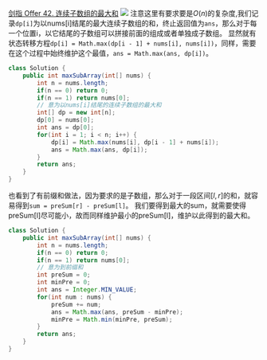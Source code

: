 [剑指 Offer 42. 连续子数组的最大和](https://leetcode-cn.com/problems/lian-xu-zi-shu-zu-de-zui-da-he-lcof/)
![](https://img2022.cnblogs.com/blog/2272548/202201/2272548-20220123233725961-842483296.png)
注意这里有要求要是$O(n)$的复杂度,我们记录`dp[i]`为以nums[i]结尾的最大连续子数组的和，终止返回值为`ans`，那么对于每一个位置i，以它结尾的子数组可以拼接前面的组成或者单独成子数组。
显然就有状态转移方程`dp[i] = Math.max(dp[i - 1] + nums[i], nums[i])`，同样，需要在这个过程中始终维护这个最值，`ans = Math.max(ans, dp[i])`。
```java
class Solution {
    public int maxSubArray(int[] nums) {
        int n = nums.length;
        if(n == 0) return 0;
        if(n == 1) return nums[0];
        // 意为以nums[i]结尾的连续子数组的最大和
        int[] dp = new int[n];
        dp[0] = nums[0];
        int ans = dp[0];
        for(int i = 1; i < n; i++) {
            dp[i] = Math.max(nums[i], dp[i - 1] + nums[i]);
            ans = Math.max(ans, dp[i]);
        }
        return ans;
    }
}
```
也看到了有前缀和做法，因为要求的是子数组，那么对于一段区间$[l, r]$的和，就容易得到`sum = preSum[r] - preSum[l]`。
我们要得到最大的sum，就需要使得preSum[l]尽可能小，故而同样维护最小的preSum[l]，维护以此得到的最大和。
```java
class Solution {
    public int maxSubArray(int[] nums) {
        int n = nums.length;
        if(n == 0) return 0;
        if(n == 1) return nums[0];
        // 意为到前缀和
        int preSum = 0;
        int minPre = 0;
        int ans = Integer.MIN_VALUE;
        for(int num : nums) {
            preSum += num;
            ans = Math.max(ans, preSum - minPre);
            minPre = Math.min(minPre, preSum);
        }
        return ans;
    }
}
```